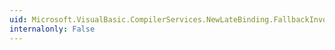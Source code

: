 ```yaml
---
uid: Microsoft.VisualBasic.CompilerServices.NewLateBinding.FallbackInvokeDefault1(System.Object,System.Object[],System.String[],System.Boolean)
internalonly: False
---
```

